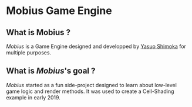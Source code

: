 # Mobius Game Engine

## What is Mobius ?

_Mobius_ is a Game Engine designed and developped by [Yasuo Shimoka](https://github.com/yShimoka) for multiple purposes.

## What is _Mobius_'s goal ?

_Mobius_ started as a fun side-project designed to learn about low-level game logic and render methods. It was used to create a Cell-Shading example in early 2019.
